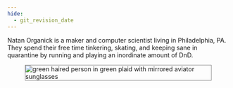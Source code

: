 ```yaml
---
hide:
  - git_revision_date
---
```

<div class="terminal-mkdocs-pad-to-match-side-nav" markdown>
Natan Organick is a maker and computer scientist living in Philadelphia, PA.  They spend their free time tinkering, skating, and keeping sane in quarantine by running and playing an inordinate amount of DnD.  
</div>
<!-- Druids are the best class, ask me why. -->
<section>
  <figure>
    <img
      src="/img/about/author.jpeg"
      alt="green haired person in green plaid with mirrored aviator sunglasses"
      title="Rocky Mountain National Park"
      style="border: 1px solid #888888;"
    />
    <figcaption></figcaption>
  </figure>
</section>